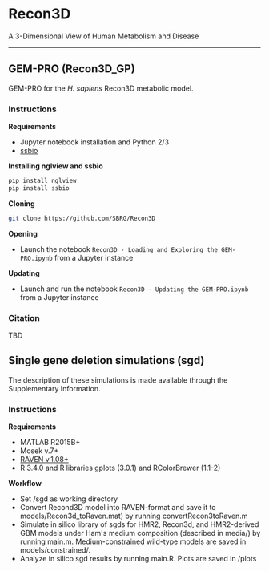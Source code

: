 # Recon3D

A 3-Dimensional View of Human Metabolism and Disease

****************************************************

## GEM-PRO (Recon3D_GP)

GEM-PRO for the *H. sapiens* Recon3D metabolic model.

### Instructions

**Requirements**
- Jupyter notebook installation and Python 2/3
- [ssbio](https://github.com/SBRG/ssbio)

**Installing nglview and ssbio**
```bash
pip install nglview
pip install ssbio
```

**Cloning**
```bash
git clone https://github.com/SBRG/Recon3D
```

**Opening**
- Launch the notebook `Recon3D - Loading and Exploring the GEM-PRO.ipynb` from a Jupyter instance

**Updating**
- Launch and run the notebook `Recon3D - Updating the GEM-PRO.ipynb` from a Jupyter instance

### Citation

TBD


## Single gene deletion simulations (sgd)

The description of these simulations is made available through the Supplementary Information.

### Instructions
 
**Requirements**
- MATLAB R2015B+
- Mosek v.7+
- [RAVEN v.1.08+](https://github.com/SysBioChalmers/RAVEN)
- R 3.4.0 and R libraries gplots (3.0.1) and RColorBrewer (1.1-2)

**Workflow**
- Set /sgd as working directory 
- Convert Recond3D model into RAVEN-format and save it to models/Recon3d_toRaven.mat) by running convertRecon3toRaven.m
- Simulate in silico library of sgds for HMR2, Recon3d, and HMR2-derived GBM models under Ham's medium composition (described in media/) by running main.m. Medium-constrained wild-type models are saved in models/constrained/.
- Analyze in silico sgd results by running main.R. Plots are saved in /plots